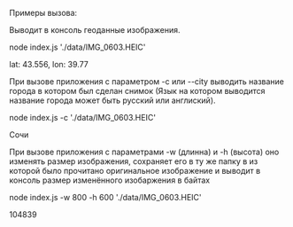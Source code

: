 Примеры вызова:

Выводит в консоль геоданные изображения.

node index.js './data/IMG_0603.HEIC' 

lat: 43.556, lon: 39.77

При вызове приложения с параметром -с или --city выводить название города в котором был
сделан снимок (Язык на котором выводится название города может быть русский или
англиский). 

node index.js -c './data/IMG_0603.HEIC'

Сочи

При вызове приложения с параметрами -w (длинна) и -h (высота) оно изменять размер
изображения, сохраняет его в ту же папку в из которой было прочитано оригинальное
изображение и выводит в консоль размер изменённого изобаржения в байтах

node index.js -w 800 -h 600 './data/IMG_0603.HEIC'

104839
